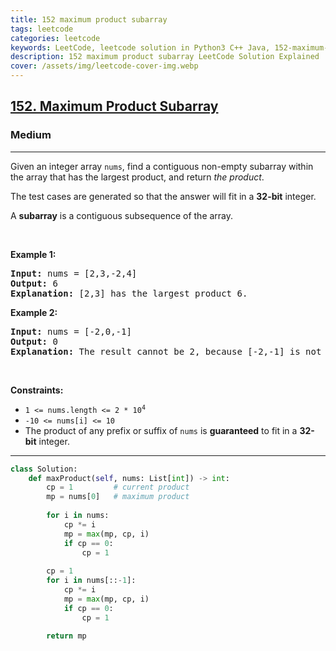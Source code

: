 ```yaml
---
title: 152 maximum product subarray
tags: leetcode
categories: leetcode
keywords: LeetCode, leetcode solution in Python3 C++ Java, 152-maximum-product-subarray solution
description: 152 maximum product subarray LeetCode Solution Explained
cover: /assets/img/leetcode-cover-img.webp
---
```





<h2><a href="https://leetcode.com/problems/maximum-product-subarray/">152. Maximum Product Subarray</a></h2><h3>Medium</h3><hr><div><p>Given an integer array <code>nums</code>, find a contiguous non-empty subarray within the array that has the largest product, and return <em>the product</em>.</p>

<p>The test cases are generated so that the answer will fit in a <strong>32-bit</strong> integer.</p>

<p>A <strong>subarray</strong> is a contiguous subsequence of the array.</p>

<p>&nbsp;</p>
<p><strong>Example 1:</strong></p>

<pre><strong>Input:</strong> nums = [2,3,-2,4]
<strong>Output:</strong> 6
<strong>Explanation:</strong> [2,3] has the largest product 6.
</pre>

<p><strong>Example 2:</strong></p>

<pre><strong>Input:</strong> nums = [-2,0,-1]
<strong>Output:</strong> 0
<strong>Explanation:</strong> The result cannot be 2, because [-2,-1] is not a subarray.
</pre>

<p>&nbsp;</p>
<p><strong>Constraints:</strong></p>

<ul>
	<li><code>1 &lt;= nums.length &lt;= 2 * 10<sup>4</sup></code></li>
	<li><code>-10 &lt;= nums[i] &lt;= 10</code></li>
	<li>The product of any prefix or suffix of <code>nums</code> is <strong>guaranteed</strong> to fit in a <strong>32-bit</strong> integer.</li>
</ul>
</div>

---




```python
class Solution:
    def maxProduct(self, nums: List[int]) -> int:
        cp = 1         # current product
        mp = nums[0]   # maximum product
        
        for i in nums:
            cp *= i
            mp = max(mp, cp, i)
            if cp == 0: 
                cp = 1
        
        cp = 1
        for i in nums[::-1]:
            cp *= i
            mp = max(mp, cp, i)
            if cp == 0: 
                cp = 1
        
        return mp
```
